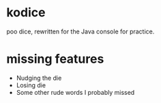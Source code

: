 # kodice
poo dice, rewritten for the Java console for practice.

# missing features

- Nudging the die
- Losing die
- Some other rude words I probably missed
